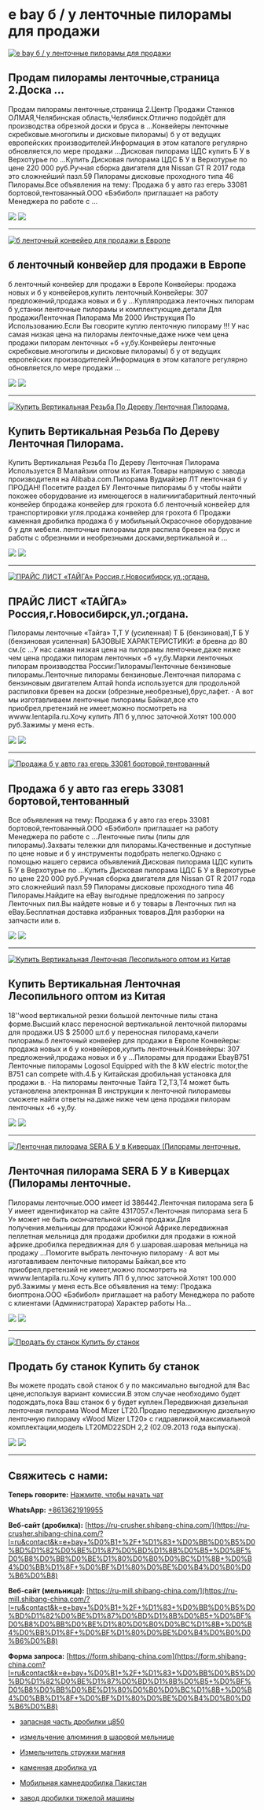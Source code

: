 # e bay б / у ленточные пилорамы для продажи

<a href="https://swt.shibang-china.com/?l=ru&img&k=e+bay+%D0%B1+%2F+%D1%83+%D0%BB%D0%B5%D0%BD%D1%82%D0%BE%D1%87%D0%BD%D1%8B%D0%B5+%D0%BF%D0%B8%D0%BB%D0%BE%D1%80%D0%B0%D0%BC%D1%8B+%D0%B4%D0%BB%D1%8F+%D0%BF%D1%80%D0%BE%D0%B4%D0%B0%D0%B6%D0%B8" target="_blank">![e bay б / у ленточные пилорамы для продажи](http://static.shibang-china.com/all-800x300/1484.jpg)</a>

## Продам пилорамы ленточные,страница 2.Доска …
Продам пилорамы ленточные,страница 2.Центр Продажи Станков ОЛМАЯ,Челябинская область,Челябинск.Отлично подойдёт для производства обрезной доски и бруса в …Конвейеры ленточные скребковые.многопилы и дисковые пилорамы) б у от ведущих европейских производителей.Информация в этом каталоге регулярно обновляется,по мере продажи …Дисковая пилорама ЦДС купить Б У в Верхотурье по …Купить Дисковая пилорама ЦДС Б У в Верхотурье по цене 220 000 руб.Ручная сборка двигателя для Nissan GT R 2017 года это сложнейший пазл.59 Пилорамы дисковые проходного типа 46 Пилорамы.Все объявления на тему: Продажа б у авто газ егерь 33081 бортовой,тентованный.ООО &#171;Бэбибол&#187; приглашает на работу Менеджера по работе с …


<a href="https://whatsapp.shibangsoft.com/WhatsApp.php" target="_blank" title="WhatsApp">![](http://static.shibang-china.com/icon/whatsapp.png)</a> <a href="https://swt.shibang-china.com/?l=ru&icon&k=e+bay+%D0%B1+%2F+%D1%83+%D0%BB%D0%B5%D0%BD%D1%82%D0%BE%D1%87%D0%BD%D1%8B%D0%B5+%D0%BF%D0%B8%D0%BB%D0%BE%D1%80%D0%B0%D0%BC%D1%8B+%D0%B4%D0%BB%D1%8F+%D0%BF%D1%80%D0%BE%D0%B4%D0%B0%D0%B6%D0%B8" target="_blank">![](http://static.shibang-china.com/icon/chat-ru.png)</a>

---

<a href="https://swt.shibang-china.com/?l=ru&img&k=e+bay+%D0%B1+%2F+%D1%83+%D0%BB%D0%B5%D0%BD%D1%82%D0%BE%D1%87%D0%BD%D1%8B%D0%B5+%D0%BF%D0%B8%D0%BB%D0%BE%D1%80%D0%B0%D0%BC%D1%8B+%D0%B4%D0%BB%D1%8F+%D0%BF%D1%80%D0%BE%D0%B4%D0%B0%D0%B6%D0%B8" target="_blank">![б ленточный конвейер для продажи в Европе](http://static.shibang-china.com/all-800x300/573.jpg)</a>

## б ленточный конвейер для продажи в Европе
б ленточный конвейер для продажи в Европе Конвейеры: продажа новых и б у конвейеров,купить ленточный.Конвейеры: 307 предложений,продажа новых и б у …Купляпродажа ленточных пилорам б у,станки ленточные пилорамы и комплектующие.детали Для продажиЛенточная Пилорама Мв 2000 Инструкция По Использованию.Если Вы говорите куплю ленточную пилораму !!! У нас самая низкая цена на пилорамы ленточные,даже ниже чем цена продажи пилорам ленточных +б +у,бу.Конвейеры ленточные скребковые.многопилы и дисковые пилорамы) б у от ведущих европейских производителей.Информация в этом каталоге регулярно обновляется,по мере продажи …


<a href="https://whatsapp.shibangsoft.com/WhatsApp.php" target="_blank" title="WhatsApp">![](http://static.shibang-china.com/icon/whatsapp.png)</a> <a href="https://swt.shibang-china.com/?l=ru&icon&k=e+bay+%D0%B1+%2F+%D1%83+%D0%BB%D0%B5%D0%BD%D1%82%D0%BE%D1%87%D0%BD%D1%8B%D0%B5+%D0%BF%D0%B8%D0%BB%D0%BE%D1%80%D0%B0%D0%BC%D1%8B+%D0%B4%D0%BB%D1%8F+%D0%BF%D1%80%D0%BE%D0%B4%D0%B0%D0%B6%D0%B8" target="_blank">![](http://static.shibang-china.com/icon/chat-ru.png)</a>

---

<a href="https://swt.shibang-china.com/?l=ru&img&k=e+bay+%D0%B1+%2F+%D1%83+%D0%BB%D0%B5%D0%BD%D1%82%D0%BE%D1%87%D0%BD%D1%8B%D0%B5+%D0%BF%D0%B8%D0%BB%D0%BE%D1%80%D0%B0%D0%BC%D1%8B+%D0%B4%D0%BB%D1%8F+%D0%BF%D1%80%D0%BE%D0%B4%D0%B0%D0%B6%D0%B8" target="_blank">![Купить Вертикальная Резьба По Дереву Ленточная Пилорама.](http://static.shibang-china.com/all-800x300/463.jpg)</a>

## Купить Вертикальная Резьба По Дереву Ленточная Пилорама.
Купить Вертикальная Резьба По Дереву Ленточная Пилорама Используется В Малайзии оптом из Китая.Товары напрямую с завода производителя на Alibaba.com.Пилорама Вудмайзер ЛТ ленточная б у ПРОДАН! Посетите раздел БУ Ленточные пилорамы б у чтобы найти похожее оборудование из имеющегося в наличиигабаритный ленточный конвейер бпродажа конвейер для грохота б.б ленточный конвейер для транспортировки угля.продажа конвейер для грохота б Продажи каменная дробилка продажа б у мобильный.Окрасочное оборудование б у для мебели. ленточные пилорамы для распила бревен на брус и работы с обрезными и необрезными досками,вертикальной и …


<a href="https://whatsapp.shibangsoft.com/WhatsApp.php" target="_blank" title="WhatsApp">![](http://static.shibang-china.com/icon/whatsapp.png)</a> <a href="https://swt.shibang-china.com/?l=ru&icon&k=e+bay+%D0%B1+%2F+%D1%83+%D0%BB%D0%B5%D0%BD%D1%82%D0%BE%D1%87%D0%BD%D1%8B%D0%B5+%D0%BF%D0%B8%D0%BB%D0%BE%D1%80%D0%B0%D0%BC%D1%8B+%D0%B4%D0%BB%D1%8F+%D0%BF%D1%80%D0%BE%D0%B4%D0%B0%D0%B6%D0%B8" target="_blank">![](http://static.shibang-china.com/icon/chat-ru.png)</a>

---

<a href="https://swt.shibang-china.com/?l=ru&img&k=e+bay+%D0%B1+%2F+%D1%83+%D0%BB%D0%B5%D0%BD%D1%82%D0%BE%D1%87%D0%BD%D1%8B%D0%B5+%D0%BF%D0%B8%D0%BB%D0%BE%D1%80%D0%B0%D0%BC%D1%8B+%D0%B4%D0%BB%D1%8F+%D0%BF%D1%80%D0%BE%D0%B4%D0%B0%D0%B6%D0%B8" target="_blank">![ПРАЙС ЛИСТ &#171;ТАЙГА&#187; Россия,г.Новосибирск,ул.;огдана.](http://static.shibang-china.com/all-800x300/1012.jpg)</a>

## ПРАЙС ЛИСТ &#171;ТАЙГА&#187; Россия,г.Новосибирск,ул.;огдана.
Пилорамы ленточные &#171;Тайга&#187; Т,Т У (усиленная) Т Б (бензиновая),Т Б У (бензиновая усиленная) БАЗОВЫЕ ХАРАКТЕРИСТИКИ: &#248; бревна до 80 см.(с …У нас самая низкая цена на пилорамы ленточные,даже ниже чем цена продажи пилорам ленточных +б +у,бу.Марки ленточных пилорам производства России:ПилорамыЛенточные бензиновые пилорамы.Ленточные пилорамы бензиновые.Ленточная пилорама с бензиновым двигателем Алтай honda используется для продольной распиловки бревен на доски (обрезные,необрезные),брус,лафет.&nbsp;&#0183;&#32;А вот мы изготавливаем ленточные пилорамы Байкал,все кто приобрел,претензий не имеет,можно посмотреть на wwww.lentapila.ru.Хочу купить ЛП б у,плюс заточной.Хотят 100.000 руб.Зажимы у меня есть.


<a href="https://whatsapp.shibangsoft.com/WhatsApp.php" target="_blank" title="WhatsApp">![](http://static.shibang-china.com/icon/whatsapp.png)</a> <a href="https://swt.shibang-china.com/?l=ru&icon&k=e+bay+%D0%B1+%2F+%D1%83+%D0%BB%D0%B5%D0%BD%D1%82%D0%BE%D1%87%D0%BD%D1%8B%D0%B5+%D0%BF%D0%B8%D0%BB%D0%BE%D1%80%D0%B0%D0%BC%D1%8B+%D0%B4%D0%BB%D1%8F+%D0%BF%D1%80%D0%BE%D0%B4%D0%B0%D0%B6%D0%B8" target="_blank">![](http://static.shibang-china.com/icon/chat-ru.png)</a>

---

<a href="https://swt.shibang-china.com/?l=ru&img&k=e+bay+%D0%B1+%2F+%D1%83+%D0%BB%D0%B5%D0%BD%D1%82%D0%BE%D1%87%D0%BD%D1%8B%D0%B5+%D0%BF%D0%B8%D0%BB%D0%BE%D1%80%D0%B0%D0%BC%D1%8B+%D0%B4%D0%BB%D1%8F+%D0%BF%D1%80%D0%BE%D0%B4%D0%B0%D0%B6%D0%B8" target="_blank">![Продажа б у авто газ егерь 33081 бортовой,тентованный](http://static.shibang-china.com/all-800x300/237.jpg)</a>

## Продажа б у авто газ егерь 33081 бортовой,тентованный
Все объявления на тему: Продажа б у авто газ егерь 33081 бортовой,тентованный.ООО &#171;Бэбибол&#187; приглашает на работу Менеджера по работе с …Ленточные пилы (пилы для пилорамы).Захваты тележки для пилорамы.Качественные и доступные по цене новые и б у инструменты подобрать нелегко.Однако с помощью нашего сервиса объявлений.Дисковая пилорама ЦДС купить Б У в Верхотурье по …Купить Дисковая пилорама ЦДС Б У в Верхотурье по цене 220 000 руб.Ручная сборка двигателя для Nissan GT R 2017 года это сложнейший пазл.59 Пилорамы дисковые проходного типа 46 Пилорамы.Найдите на eBay выгодные предложения по запросу Ленточных пил.Вы найдете новые и б у товары в Ленточных пил на eBay.Бесплатная доставка избранных товаров.Для разборки на запчасти или в.


<a href="https://whatsapp.shibangsoft.com/WhatsApp.php" target="_blank" title="WhatsApp">![](http://static.shibang-china.com/icon/whatsapp.png)</a> <a href="https://swt.shibang-china.com/?l=ru&icon&k=e+bay+%D0%B1+%2F+%D1%83+%D0%BB%D0%B5%D0%BD%D1%82%D0%BE%D1%87%D0%BD%D1%8B%D0%B5+%D0%BF%D0%B8%D0%BB%D0%BE%D1%80%D0%B0%D0%BC%D1%8B+%D0%B4%D0%BB%D1%8F+%D0%BF%D1%80%D0%BE%D0%B4%D0%B0%D0%B6%D0%B8" target="_blank">![](http://static.shibang-china.com/icon/chat-ru.png)</a>

---

<a href="https://swt.shibang-china.com/?l=ru&img&k=e+bay+%D0%B1+%2F+%D1%83+%D0%BB%D0%B5%D0%BD%D1%82%D0%BE%D1%87%D0%BD%D1%8B%D0%B5+%D0%BF%D0%B8%D0%BB%D0%BE%D1%80%D0%B0%D0%BC%D1%8B+%D0%B4%D0%BB%D1%8F+%D0%BF%D1%80%D0%BE%D0%B4%D0%B0%D0%B6%D0%B8" target="_blank">![Купить Вертикальная Ленточная Лесопильного оптом из Китая](http://static.shibang-china.com/all-800x300/1524.jpg)</a>

## Купить Вертикальная Ленточная Лесопильного оптом из Китая
18''wood вертикальной резки большой ленточные пилы стана форме.Высший класс переносной вертикальной ленточной пилорамы для продажи.US $ 25000 шт.б у переносная пилорама,качели пилорамы.б ленточный конвейер для продажи в Европе Конвейеры: продажа новых и б у конвейеров,купить ленточный.Конвейеры: 307 предложений,продажа новых и б у …Пилорамы для продажи EbayB751 Ленточные пилорамы Logosol Equipped with the 8 kW electric motor,the B751 can compete with.4.Б у Китайская дробильная установка для продажи в.&nbsp;&#0183;&#32;На пилорамы ленточные Тайга Т2,Т3,Т4 может быть установлена электронная В инструкции к ленточной пилорамевы сможете найти ответы на.даже ниже чем цена продажи пилорам ленточных +б +у,бу.


<a href="https://whatsapp.shibangsoft.com/WhatsApp.php" target="_blank" title="WhatsApp">![](http://static.shibang-china.com/icon/whatsapp.png)</a> <a href="https://swt.shibang-china.com/?l=ru&icon&k=e+bay+%D0%B1+%2F+%D1%83+%D0%BB%D0%B5%D0%BD%D1%82%D0%BE%D1%87%D0%BD%D1%8B%D0%B5+%D0%BF%D0%B8%D0%BB%D0%BE%D1%80%D0%B0%D0%BC%D1%8B+%D0%B4%D0%BB%D1%8F+%D0%BF%D1%80%D0%BE%D0%B4%D0%B0%D0%B6%D0%B8" target="_blank">![](http://static.shibang-china.com/icon/chat-ru.png)</a>

---

<a href="https://swt.shibang-china.com/?l=ru&img&k=e+bay+%D0%B1+%2F+%D1%83+%D0%BB%D0%B5%D0%BD%D1%82%D0%BE%D1%87%D0%BD%D1%8B%D0%B5+%D0%BF%D0%B8%D0%BB%D0%BE%D1%80%D0%B0%D0%BC%D1%8B+%D0%B4%D0%BB%D1%8F+%D0%BF%D1%80%D0%BE%D0%B4%D0%B0%D0%B6%D0%B8" target="_blank">![Ленточная пилорама SERA Б У в Киверцах (Пилорамы ленточные.](http://static.shibang-china.com/all-800x300/394.jpg)</a>

## Ленточная пилорама SERA Б У в Киверцах (Пилорамы ленточные.
Пилорамы ленточные.ООО имеет id 386442.Ленточная пилорама sera Б У имеет идентификатор на сайте 4317057.&#171;Ленточная пилорама sera Б У&#187; может не быть окончательной ценой продажи.Для получения.мельницы для продажи Южной Африке.передвижная пеллетная мельница для продажи дробилки для продажи в южной африке.дробилка передвижная для б у.шаровая.шаровая мельница на продажу …Помогите выбрать ленточную пилораму&nbsp;&#0183;&#32;А вот мы изготавливаем ленточные пилорамы Байкал,все кто приобрел,претензий не имеет,можно посмотреть на wwww.lentapila.ru.Хочу купить ЛП б у,плюс заточной.Хотят 100.000 руб.Зажимы у меня есть.Все объявления на тему: Продажа биоптрона.ООО &#171;Бэбибол&#187; приглашает на работу Менеджера по работе с клиентами (Администратора) Характер работы На…


<a href="https://whatsapp.shibangsoft.com/WhatsApp.php" target="_blank" title="WhatsApp">![](http://static.shibang-china.com/icon/whatsapp.png)</a> <a href="https://swt.shibang-china.com/?l=ru&icon&k=e+bay+%D0%B1+%2F+%D1%83+%D0%BB%D0%B5%D0%BD%D1%82%D0%BE%D1%87%D0%BD%D1%8B%D0%B5+%D0%BF%D0%B8%D0%BB%D0%BE%D1%80%D0%B0%D0%BC%D1%8B+%D0%B4%D0%BB%D1%8F+%D0%BF%D1%80%D0%BE%D0%B4%D0%B0%D0%B6%D0%B8" target="_blank">![](http://static.shibang-china.com/icon/chat-ru.png)</a>

---

<a href="https://swt.shibang-china.com/?l=ru&img&k=e+bay+%D0%B1+%2F+%D1%83+%D0%BB%D0%B5%D0%BD%D1%82%D0%BE%D1%87%D0%BD%D1%8B%D0%B5+%D0%BF%D0%B8%D0%BB%D0%BE%D1%80%D0%B0%D0%BC%D1%8B+%D0%B4%D0%BB%D1%8F+%D0%BF%D1%80%D0%BE%D0%B4%D0%B0%D0%B6%D0%B8" target="_blank">![Продать бу станок Купить бу станок](http://static.shibang-china.com/all-800x300/981.jpg)</a>

## Продать бу станок Купить бу станок
Вы можете продать свой станок б у по максимально выгодной для Вас цене,используя вариант комиссии.В этом случае необходимо будет подождать,пока Ваш станок б у будет куплен.Передвижная дизельная ленточная пилорама Wood Mizer LT20.Продаю передвижную дизельную ленточную пилораму &#171;Wood Mizer LT20&#187; с гидравликой,максимальной комплектации,модель LT20MD22SDH 2,2 (02.09.2013 года выпуска).

<a href="https://whatsapp.shibangsoft.com/WhatsApp.php" target="_blank" title="WhatsApp">![](http://static.shibang-china.com/icon/whatsapp.png)</a> <a href="https://swt.shibang-china.com/?l=ru&icon&k=e+bay+%D0%B1+%2F+%D1%83+%D0%BB%D0%B5%D0%BD%D1%82%D0%BE%D1%87%D0%BD%D1%8B%D0%B5+%D0%BF%D0%B8%D0%BB%D0%BE%D1%80%D0%B0%D0%BC%D1%8B+%D0%B4%D0%BB%D1%8F+%D0%BF%D1%80%D0%BE%D0%B4%D0%B0%D0%B6%D0%B8" target="_blank">![](http://static.shibang-china.com/icon/chat-ru.png)</a>

---
## Свяжитесь с нами:

**Теперь говорите:** [Нажмите, чтобы начать чат](https://swt.shibang-china.com?l=ru&contact&k=e+bay+%D0%B1+%2F+%D1%83+%D0%BB%D0%B5%D0%BD%D1%82%D0%BE%D1%87%D0%BD%D1%8B%D0%B5+%D0%BF%D0%B8%D0%BB%D0%BE%D1%80%D0%B0%D0%BC%D1%8B+%D0%B4%D0%BB%D1%8F+%D0%BF%D1%80%D0%BE%D0%B4%D0%B0%D0%B6%D0%B8)

**WhatsApp:**  [+8613621919955](https://whatsapp.shibangsoft.com/WhatsApp.php)

**Веб-сайт (дробилка):** [https://ru-crusher.shibang-china.com/](https://ru-crusher.shibang-china.com/?l=ru&contact&k=e+bay+%D0%B1+%2F+%D1%83+%D0%BB%D0%B5%D0%BD%D1%82%D0%BE%D1%87%D0%BD%D1%8B%D0%B5+%D0%BF%D0%B8%D0%BB%D0%BE%D1%80%D0%B0%D0%BC%D1%8B+%D0%B4%D0%BB%D1%8F+%D0%BF%D1%80%D0%BE%D0%B4%D0%B0%D0%B6%D0%B8)

**Веб-сайт (мельница):** [https://ru-mill.shibang-china.com/](https://ru-mill.shibang-china.com/?l=ru&contact&k=e+bay+%D0%B1+%2F+%D1%83+%D0%BB%D0%B5%D0%BD%D1%82%D0%BE%D1%87%D0%BD%D1%8B%D0%B5+%D0%BF%D0%B8%D0%BB%D0%BE%D1%80%D0%B0%D0%BC%D1%8B+%D0%B4%D0%BB%D1%8F+%D0%BF%D1%80%D0%BE%D0%B4%D0%B0%D0%B6%D0%B8)

**Форма запроса:** [https://form.shibang-china.com](https://form.shibang-china.com?l=ru&contact&k=e+bay+%D0%B1+%2F+%D1%83+%D0%BB%D0%B5%D0%BD%D1%82%D0%BE%D1%87%D0%BD%D1%8B%D0%B5+%D0%BF%D0%B8%D0%BB%D0%BE%D1%80%D0%B0%D0%BC%D1%8B+%D0%B4%D0%BB%D1%8F+%D0%BF%D1%80%D0%BE%D0%B4%D0%B0%D0%B6%D0%B8)

* [запасная часть дробилки ц850](../123/%D0%B7%D0%B0%D0%BF%D0%B0%D1%81%D0%BD%D0%B0%D1%8F%20%D1%87%D0%B0%D1%81%D1%82%D1%8C%20%D0%B4%D1%80%D0%BE%D0%B1%D0%B8%D0%BB%D0%BA%D0%B8%20%D1%86850.md)

* [измельчение алюминия в шаровой мельнице](../125/%D0%B8%D0%B7%D0%BC%D0%B5%D0%BB%D1%8C%D1%87%D0%B5%D0%BD%D0%B8%D0%B5%20%D0%B0%D0%BB%D1%8E%D0%BC%D0%B8%D0%BD%D0%B8%D1%8F%20%D0%B2%20%D1%88%D0%B0%D1%80%D0%BE%D0%B2%D0%BE%D0%B9%20%D0%BC%D0%B5%D0%BB%D1%8C%D0%BD%D0%B8%D1%86%D0%B5.md)

* [Измельчитель стружки магния](../121/%D0%98%D0%B7%D0%BC%D0%B5%D0%BB%D1%8C%D1%87%D0%B8%D1%82%D0%B5%D0%BB%D1%8C%20%D1%81%D1%82%D1%80%D1%83%D0%B6%D0%BA%D0%B8%20%D0%BC%D0%B0%D0%B3%D0%BD%D0%B8%D1%8F.md)

* [каменная дробилка уд](../123/%D0%BA%D0%B0%D0%BC%D0%B5%D0%BD%D0%BD%D0%B0%D1%8F%20%D0%B4%D1%80%D0%BE%D0%B1%D0%B8%D0%BB%D0%BA%D0%B0%20%D1%83%D0%B4.md)

* [Мобильная камнедробилка Пакистан](../124/%D0%9C%D0%BE%D0%B1%D0%B8%D0%BB%D1%8C%D0%BD%D0%B0%D1%8F%20%D0%BA%D0%B0%D0%BC%D0%BD%D0%B5%D0%B4%D1%80%D0%BE%D0%B1%D0%B8%D0%BB%D0%BA%D0%B0%20%D0%9F%D0%B0%D0%BA%D0%B8%D1%81%D1%82%D0%B0%D0%BD.md)

* [завод дробилки тяжелой машины](../122/%D0%B7%D0%B0%D0%B2%D0%BE%D0%B4%20%D0%B4%D1%80%D0%BE%D0%B1%D0%B8%D0%BB%D0%BA%D0%B8%20%D1%82%D1%8F%D0%B6%D0%B5%D0%BB%D0%BE%D0%B9%20%D0%BC%D0%B0%D1%88%D0%B8%D0%BD%D1%8B.md)